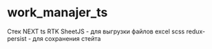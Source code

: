 # work_manajer_ts

Стек
NEXT
ts
RTK
SheetJS - для выгрузки файлов excel
scss
redux-persist - для сохранения стейта